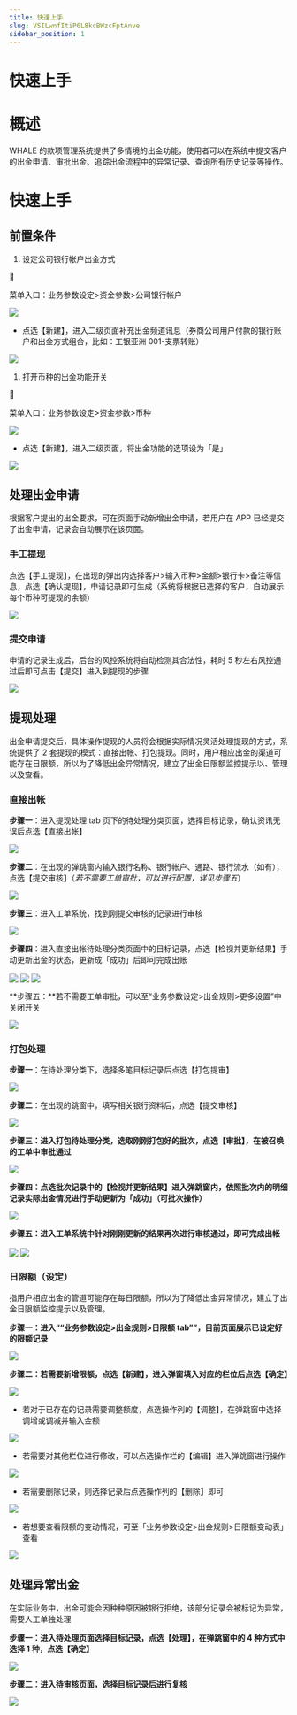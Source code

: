 ```yaml
---
title: 快速上手
slug: VSILwnfItiP6L8kcBWzcFptAnve
sidebar_position: 1
---
```



# 快速上手

# 概述

WHALE 的款项管理系统提供了多情境的出金功能，使用者可以在系统中提交客户的出金申请、审批出金、追踪出金流程中的异常记录、查询所有历史记录等操作。

# 快速上手

## 前置条件

1. 设定公司银行帐户出金方式

<div class="callout callout-bg-6 callout-border-6">
<div class='callout-emoji'>📍</div>
<p>菜单入口：业务参数设定&gt;资金参数&gt;公司银行帐户</p>
</div>

<img src="/assets/Jc3ZbG0kHoHzp9xpuYdczFiqnpf.png" src-width="2844" src-height="1304" align="center"/>

- 点选【新建】，进入二级页面补充出金频道讯息（券商公司用户付款的银行账户和出金方式组合，比如：工银亚洲 001-支票转账）

<img src="/assets/M3sVbq2PVomb89xPJiWcPrkGn7b.png" src-width="2846" src-height="1330" align="center"/>

1. 打开币种的出金功能开关

<div class="callout callout-bg-6 callout-border-6">
<div class='callout-emoji'>📍</div>
<p>菜单入口：业务参数设定&gt;资金参数&gt;币种</p>
</div>

<img src="/assets/Y0K4beoCYo6NN0xRQBCcX4olncc.png" src-width="2858" src-height="1318" align="center"/>

- 点选【新建】，进入二级页面，将出金功能的选项设为「是」

<img src="/assets/BaHTbGjrroRB1WxLnZ3cJtnfnDf.png" src-width="2864" src-height="1330" align="center"/>

## 处理出金申请

根据客户提出的出金要求，可在页面手动新增出金申请，若用户在 APP 已经提交了出金申请，记录会自动展示在该页面。

### 手工提现

点选【手工提现】，在出现的弹出内选择客户&gt;输入币种&gt;金额&gt;银行卡&gt;备注等信息，点选【确认提现】，申请记录即可生成（系统将根据已选择的客户，自动展示每个币种可提现的余额）

<img src="/assets/Aq1JboRjroTAM4x0h3GcVnpBnNg.png" src-width="3340" src-height="1764" align="center"/>

### 提交申请

申请的记录生成后，后台的风控系统将自动检测其合法性，耗时 5 秒左右风控通过后即可点击【提交】进入到提现的步骤

<img src="/assets/LUcTbyfK5oXAvsxaRN6csMYqnad.png" src-width="3322" src-height="1692" align="center"/>

## 提现处理

出金申请提交后，具体操作提现的人员将会根据实际情况灵活处理提现的方式，系统提供了 2 套提现的模式：直接出帐、打包提现。同时，用户相应出金的渠道可能存在日限额，所以为了降低出金异常情况，建立了出金日限额监控提示以、管理以及查看。

### 直接出帐

**步骤一**：进入提现处理 tab 页下的待处理分类页面，选择目标记录，确认资讯无误后点选【直接出帐】

<img src="/assets/P3bibjGXxo2tRYxB6U1cAJc4nrc.png" src-width="3310" src-height="1716" align="center"/>

**步骤二**：在出现的弹跳窗内输入银行名称、银行帐户、通路、银行流水（如有），点选【提交审核】（_若不需要工单审批，可以进行配置，详见步骤五_）

<img src="/assets/ROgZbn9cMosrZNx2KbrcKnRunDb.png" src-width="3326" src-height="1776" align="center"/>

**步骤三**：进入工单系统，找到刚提交审核的记录进行审核

<img src="/assets/MXI1b4TcUoVXkhxUeW0ceaxtndb.png" src-width="3824" src-height="1848" align="center"/>

**步骤四**：进入直接出帐待处理分类页面中的目标记录，点选【检视并更新结果】手动更新出金的状态，更新成「成功」后即可完成出账

<img src="/assets/IpTsbedS3ot6bsxwXYtcjX7WnUh.png" src-width="3320" src-height="1020" align="center"/>

<img src="/assets/Oh6Kb49PooUNt9x80BBc5u9nnph.png" src-width="3316" src-height="1728" align="center"/>

<img src="/assets/UTKIbXpBYoBYHKxd3dhcczGEn7f.png" src-width="3324" src-height="592" align="center"/>

**步骤五：**若不需要工单审批，可以至“业务参数设定&gt;出金规则&gt;更多设置”中关闭开关

<img src="/assets/I06abl27boDIrVxHN5jc2I4wnJf.png" src-width="3816" src-height="1780" align="center"/>

### 打包处理

**步骤一**：在待处理分类下，选择多笔目标记录后点选【打包提审】

<img src="/assets/SsCybNzIvoso8hxGqnAcEUSjnCe.png" src-width="3298" src-height="1470" align="center"/>

**步骤二**：在出现的跳窗中，填写相关银行资料后，点选【提交审核】

<img src="/assets/JOYtbKzqGo14jKxpSyXcrYcyn8e.png" src-width="3318" src-height="1760" align="center"/>

**步骤三：进入打包待处理分类，选取刚刚打包好的批次，点选【审批】，在被召唤的工单中审批通过**

<img src="/assets/B2w3bM3T8o5866xyHAPc56xsnGe.png" src-width="3304" src-height="1024" align="center"/>

**步骤四：点选批次记录中的【检视并更新结果】进入弹跳窗内，依照批次内的明细记录实际出金情况进行手动更新为「成功」（可批次操作）**

<img src="/assets/TCNlbkuaioHyRix5pqVcMXYTnlh.png" src-width="3318" src-height="1764" align="center"/>

**步骤五：进入工单系统中针对刚刚更新的结果再次进行审核通过，即可完成出帐**

<img src="/assets/X8QJbJMBqohOYaxzDfdcPSZJnvb.png" src-width="3808" src-height="1868" align="center"/>

<img src="/assets/FiujbaVsXoIwGkxkIqpchWqZnUg.png" src-width="3306" src-height="1686" align="center"/>

### 日限额（设定）

指用户相应出金的管道可能存在每日限额，所以为了降低出金异常情况，建立了出金日限额监控提示以及管理。

**步骤一：进入““业务参数设定&gt;出金规则&gt;日限额 tab””，目前页面展示已设定好的限额记录**

<img src="/assets/Jt1Ibr0EOoUpr0xa4WBcTOg7nGf.png" src-width="3836" src-height="1770" align="center"/>

**步骤二：若需要新增限额，点选【新建】，进入弹窗填入对应的栏位后点选【确定】**

<img src="/assets/EXJlbKAfGoFcwQxhFhCchB6knig.png" src-width="3834" src-height="1858" align="center"/>

- 若对于已存在的记录需要调整额度，点选操作列的【调整】，在弹跳窗中选择调增或调减并输入金额

<img src="/assets/JYDhbl0VDoK05yxv63ic2vTvnm2.png" src-width="3332" src-height="1756" align="center"/>

- 若需要对其他栏位进行修改，可以点选操作栏的【编辑】进入弹跳窗进行操作

<img src="/assets/EAQpbo27Tohgvtx5WtXcNJNCnXf.png" src-width="3444" src-height="1848" align="center"/>

- 若需要删除记录，则选择记录后点选操作列的【删除】即可

<img src="/assets/PlMAbyhjoocqmUxoG6BcsMfDnSh.png" src-width="3328" src-height="890" align="center"/>

- 若想要查看限额的变动情况，可至「业务参数设定&gt;出金规则&gt;日限额变动表」查看

<img src="/assets/TbzGbSKProwJRMxrugecwFi2npg.png" src-width="3796" src-height="1832" align="center"/>

## 处理异常出金

在实际业务中，出金可能会因种种原因被银行拒绝，该部分记录会被标记为异常，需要人工单独处理

**步骤一：进入待处理页面选择目标记录，点选【处理】，在弹跳窗中的 4 种方式中选择 1 种，点选【确定】**

<img src="/assets/XlR7b1WZYoMiR3xZdvjcutWrnTf.png" src-width="3322" src-height="1696" align="center"/>

**步骤二：进入待审核页面，选择目标记录后进行复核**

<img src="/assets/IckcbV6CYomj0ZxQLJJc7p7sntf.png" src-width="3288" src-height="1218" align="center"/>

